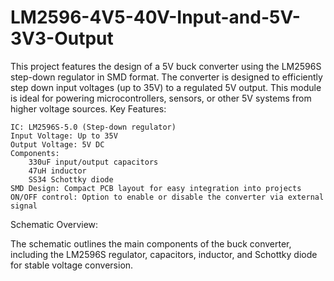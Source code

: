 # LM2596-4V5-40V-Input-and-5V-3V3-Output

This project features the design of a 5V buck converter using the LM2596S step-down regulator in SMD format. The converter is designed to efficiently step down input voltages (up to 35V) to a regulated 5V output. This module is ideal for powering microcontrollers, sensors, or other 5V systems from higher voltage sources.
Key Features:

    IC: LM2596S-5.0 (Step-down regulator)
    Input Voltage: Up to 35V
    Output Voltage: 5V DC
    Components:
        330uF input/output capacitors
        47uH inductor
        SS34 Schottky diode
    SMD Design: Compact PCB layout for easy integration into projects
    ON/OFF control: Option to enable or disable the converter via external signal

Schematic Overview:

The schematic outlines the main components of the buck converter, including the LM2596S regulator, capacitors, inductor, and Schottky diode for stable voltage conversion.
